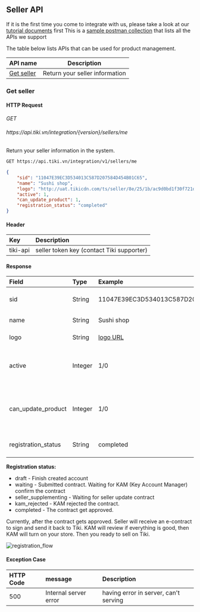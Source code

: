 ## Seller API

If it is the first time you come to integrate with us, please take a look at our [tutorial documents](#api-integration-step-by-step) first
This is a [sample postman collection](https://documenter.getpostman.com/view/7737371/SWLZfqJ9?version=latest) that lists all the APIs we support

The table below lists APIs that can be used for product management.

| API name | Description |
| -------- | -------- |
| [Get seller](#get-seller)| Return your seller information |


### Get seller
#### HTTP Request ####
<div class="api-endpoint">
	<div class="endpoint-data">
		<i class="label label-get">GET</i>
		<h6>https://api.tiki.vn/integration/{version}/sellers/me</h6>
	</div>
</div>

Return your seller information in the system.

```html
GET https://api.tiki.vn/integration/v1/sellers/me
```

```json
{
    "sid": "11047E39EC3D534013C587D207584D454B01C65",
    "name": "Sushi shop",
    "logo": "http://uat.tikicdn.com/ts/seller/8e/25/1b/ac9d0bd1f30f721d198ad37a519ffb9a.png",
    "active": 1,
    "can_update_product": 1,
    "registration_status": "completed"
}
```

#### Header

| Key   | Description |
| :--- | :--- |
| tiki-api | seller token key (contact Tiki supporter) |


#### **Response**

| Field | Type | Example | Description |
| :--- | :--- | :--- | :--- |
| sid    | String    | 11047E39EC3D534013C587D207584D454B01C65 | The unique id of a seller
| name  | String    | Sushi shop | The name of seller
| logo  | String    | [logo URL](http://uat.tikicdn.com/ts/seller/8e/25/1b/ac9d0bd1f30f721d198ad37a519ffb9a.png)    | The seller logo URL
| active    | Integer   | 1/0   | Your store is active/not active on TIKI
| can_update_product    | Integer   | 1/0   | Your account can/cannot update products via API   
| registration_status   | String    | completed | State of registration process


**Registration status:**

* draft - Finish created account
* waiting - Submitted contract. Waiting for KAM (Key Account Manager) confirm the contract
* seller_supplementing - Waiting for seller update contract
* kam_rejected - KAM rejected the contract. 
* completed - The contract get approved.

Currently, after the contract gets approved. Seller will receive an e-contract to sign and send it back to Tiki.
KAM will review if everything is good, then KAM will turn on your store. Then you ready to sell on Tiki.

![registration_flow](https://salt.tikicdn.com/ts/files/6a/60/9c/6b2f8b18f98a02c32279094a3fb45d92.png)


#### **Exception Case**

| HTTP Code | message | Description |
| :--- | :--- | :--- |
| 500 | Internal server error | having error in server, can't serving |
